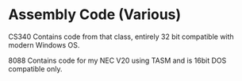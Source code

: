# Assembly Code (Various)
CS340 Contains code from that class, entirely 32 bit compatible with modern Windows OS.

8088 Contains code for my NEC V20 using TASM and is 16bit DOS compatible only.
